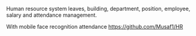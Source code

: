 Human resource system leaves, building, department, position, employee, salary and attendance management. 

With mobile face recognition attendance 
https://github.com/Musaf1/HR
